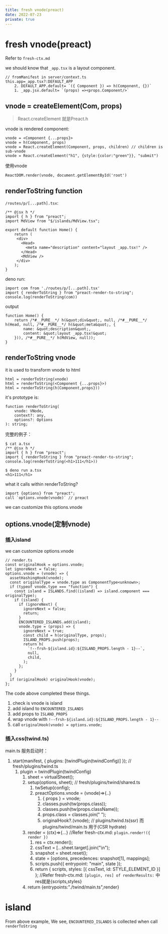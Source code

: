 ```yaml
---
title: fresh vnode(preact)
date: 2022-07-23
private: true
---
```

# fresh vnode(preact)
Refer to `fresh-ctx.md`

we should know that `_app.tsx` is a layout component.

    // fromManifest in server/context.ts
    this.app=_app.tsx?:DEFAULT_APP
        2. DEFAULT_APP.default= `({ Component }) => h(Component, {})`
        1. _app.jsx.default= `(props) =><props.Component/>`


## vnode = createElement(Com, props)
> React.createElement 就是Preact.h

vnode is rendered component:

    vnode = <Component {...props}>
    vnode = h(Component, props)
    vnode = React.createElement(Component, props, children) // children is sub-vnode
    vnode = React.createElement("h1", {style:{color:"green"}}, "submit")

使用vnode

    ReactDOM.render(vnode, document.getElementById('root')

## renderToString function
`/routes/p/[...path].tsx`:

    /** @jsx h */
    import { h } from "preact";
    import MdView from "$/islands/MdView.tsx";

    export default function Home() {
        return (
         <div>
           <Head>
             <meta name="description" content="layout _app.tsx!" />
           </Head>
           <MdView />
         </div>
        );
    }

deno run:

    import com from './routes/p/[...path].tsx'
    import { renderToString } from "preact-render-to-string";
    console.log(renderToString(com))

output

    function Home() {
        return /*#__PURE__*/ h(&quot;div&quot;, null, /*#__PURE__*/ h(Head, null, /*#__PURE__*/ h(&quot;meta&quot;, {
            name: &quot;description&quot;,
            content: &quot;layout _app.tsx!&quot;
        })), /*#__PURE__*/ h(MdView, null));
    }

## renderToString vnode
it is used to transform vnode to html

    html = renderToString(vnode)
    html = renderToString(<Component {...props}>)
    html = renderToString(h(Component,props}))

it's prototype is:

    function renderToString(
        vnode: VNode,
        context?: any,
        options?: Options
    ): string;

完整的例子：

    $ cat a.tsx
    /** @jsx h */
    import { h } from "preact";
    import { renderToString } from "preact-render-to-string";
    console.log(renderToString(<h1>111</h1>))

    $ deno run a.tsx
    <h1>111</h1>


what it calls within renderToString?

    import {options} from "preact";
    call `options.vnode(vnode)` // preact

we can customize this options.vnode

## options.vnode(定制vnode)
### 插入island 
we can customize options.vnode

    // render.ts
    const originalHook = options.vnode;
    let ignoreNext = false;
    options.vnode = (vnode) => {
      assetHashingHook(vnode);
      const originalType = vnode.type as ComponentType<unknown>;
      if (typeof vnode.type === "function") {
        const island = ISLANDS.find((island) => island.component === originalType);
        if (island) {
          if (ignoreNext) {
            ignoreNext = false;
            return;
          }
          ENCOUNTERED_ISLANDS.add(island);
          vnode.type = (props) => {
            ignoreNext = true;
            const child = h(originalType, props);
            ISLAND_PROPS.push(props);
            return h(
              `!--frsh-${island.id}:${ISLAND_PROPS.length - 1}--`,
              null,
              child,
            );
          };
        }
      }
      if (originalHook) originalHook(vnode);
    };

The code above completed these things.
1. check is vnode is island
2. add island to `ENCOUNTERED_ISLANDS`
2. add props to `ISLAND_PROPS`
3. wrap vnode with ``!--frsh-${island.id}:${ISLAND_PROPS.length - 1}--``
3. call `originalHook(vnode) = options.vnode; `

### 插入css(twind.ts)
main.ts 服务启动时：

1. start(manifest, { plugins: [twindPlugin(twindConfig)] });
    // fresh/plugins/twind.ts
    1. plugin = twindPlugin(twindConfig)
        1. sheet = virtualSheet();
        1. setup(options, sheet);
            // fresh/plugins/twind/shared.ts
            1. twSetup(config);
            2. preactOptions.vnode = (vnode)=>{..}
                1. { props } = vnode;
                2. classes.push(tw(props.class));
                3. classes.push(tw(props.className));
                3. props.class = classes.join(" ");
                3. originalHook?.(vnode);
        // plugins/twind.ts(ssr)   而 plugins/twind/main.ts 用于(CSR hydrate)  
        3. render = (ctx)=>{...} //Refer fresh-ctx.md: `plugin.render!({ render })`
            1. res = ctx.render(); 
            2. cssText = [...sheet.target].join("\n");
            3. snapshot = sheet.reset();
            3. state = [options, precedences: snapshot[1], mappings];
            4. scripts.push({ entrypoint: "main", state });
            5. return { scripts, styles: [{ cssText, id: STYLE_ELEMENT_ID }] }; //Refer fresh-ctx.md: `[plugin, res] of renderResults:` 中res就是{scripts,styles}
        3. return {entrypoints:"./twind/main.ts",render}


# island
From above example, We see, `ENCOUNTERED_ISLANDS` is collected when call `renderToString`
